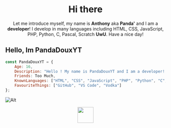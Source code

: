 <h1 align="center">Hi there</h1>
<p align="center">Let me introduce myself, my name is <b>Anthony</b> aka <b>Panda'</b> and I am a <b>developer</b>! I develop in many languages including HTML, CSS, JavaScript, PHP, Python, C, Pascal, Scratch <b>UwU</b>. Have a nice day!</p>

## Hello, Im PandaDouxYT

```js
const PandaDouxYT = {
    Age: 16,
    Description: "Hello ! My name is PandaDouxYT and I am a developer! I am often on the internet...",
    Friends: Too Much,
    KnownLanguages: ["HTML", "CSS", "JavaScript", "PHP", "Python", "C", "Pascal"],
    FavouriteThings: ["GitHub", "VS Code", "Vodka"]
};
```
![Alt](https://discord.c99.nl/widget/theme-4/669452973755072524.png)

<p align="center"><a href="https://www.anthonycode.fr/" target="_blank"><img src="https://www.anthonycode.fr/images/a3_blank.png" width="50px"></a></p>
